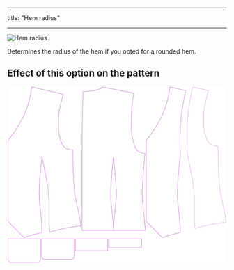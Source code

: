 ***

title: "Hem radius"

***

![Hem radius](hemradius.svg)

Determines the radius of the hem if you opted for a rounded hem.

## Effect of this option on the pattern

![This image shows the effect of this option by superimposing several variants that have a different value for this option](wahid_hemradius_sample.svg "Effect of this option on the pattern")
